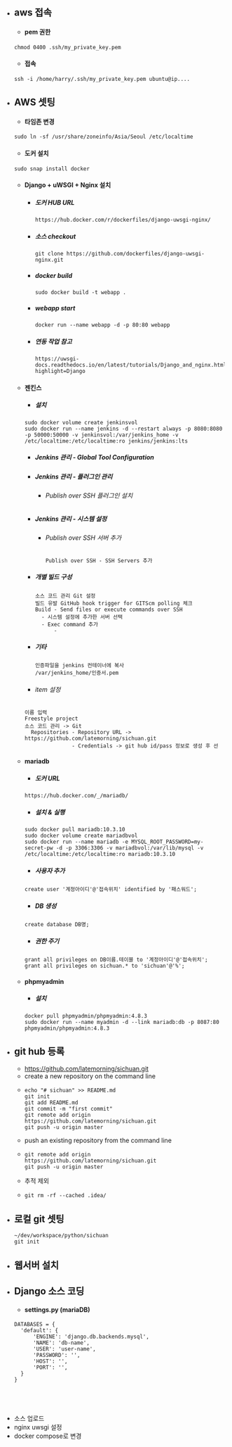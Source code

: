 
- ## aws 접속
    - #### pem 권한
    <pre><code>chmod 0400 .ssh/my_private_key.pem</code></pre>
    - #### 접속
    <pre><code>ssh -i /home/harry/.ssh/my_private_key.pem ubuntu@ip....</code></pre>
        
- ## AWS 셋팅
    - #### 타임존 변경
    <pre><code>sudo ln -sf /usr/share/zoneinfo/Asia/Seoul /etc/localtime</code></pre>
    
    - #### 도커 설치
    <pre><code>sudo snap install docker</code></pre>
    
    - #### Django + uWSGI + Nginx 설치
        - ##### 도커 HUB URL
            <pre><code>https://hub.docker.com/r/dockerfiles/django-uwsgi-nginx/</code></pre>
        - ##### 소스 checkout
            <pre><code>git clone https://github.com/dockerfiles/django-uwsgi-nginx.git</code></pre>
        - ##### docker build
            <pre><code>sudo docker build -t webapp .</code></pre>
        - ##### webapp start
            <pre><code>docker run --name webapp -d -p 80:80 webapp</code></pre>
        - ##### 연동 작업 참고
            <pre><code>https://uwsgi-docs.readthedocs.io/en/latest/tutorials/Django_and_nginx.html?highlight=Django
          </code></pre>
                
    - #### 젠킨스
        - ##### 설치
        <pre><code>sudo docker volume create jenkinsvol
      sudo docker run --name jenkins -d --restart always -p 8080:8080 -p 50000:50000 -v jenkinsvol:/var/jenkins_home -v /etc/localtime:/etc/localtime:ro jenkins/jenkins:lts</code></pre>
    
        - ##### Jenkins 관리 - Global Tool Configuration
        - ##### Jenkins 관리 - 플러그인 관리
            - ###### Publish over SSH 플러그인 설치
        - ##### Jenkins 관리 - 시스템 설정
            - ###### Publish over SSH 서버 추가
                <pre><code>Publish over SSH - SSH Servers 추가</code></pre>
        - ##### 개별 빌드 구성
            <pre><code>소스 코드 관리 Git 설정
          빌드 유발 GitHub hook trigger for GITScm polling 체크
          Build - Send files or execute commands over SSH
            - 시스템 설정에 추가한 서버 선택
            - Exec command 추가
                - </code></pre>
        - ##### 기타
            <pre><code>인증파일을 jenkins 컨테이너에 복사
          /var/jenkins_home/인증서.pem</code></pre>
                              
        - ###### item 설정
        <pre><code>이름 입력
      Freestyle project
      소스 코드 관리 -> Git
        Repositories - Repository URL -> https://github.com/latemorning/sichuan.git
                     - Credentials -> git hub id/pass 정보로 생성 후 선
      </code></pre>
        
    - #### mariadb
        - ##### 도커 URL
        <pre><code>https://hub.docker.com/_/mariadb/</code></pre>
        
        - ##### 설치 & 실행
        <pre><code>sudo docker pull mariadb:10.3.10
      sudo docker volume create mariadbvol
      sudo docker run --name mariadb -e MYSQL_ROOT_PASSWORD=my-secret-pw -d -p 3306:3306 -v mariadbvol:/var/lib/mysql -v /etc/localtime:/etc/localtime:ro mariadb:10.3.10
      </code></pre>
        
        - ##### 사용자 추가
        <pre><code>create user '계정아이디'@'접속위치' identified by '패스워드';</code></pre>
        
        - ##### DB 생성
        <pre><code>create database DB명;</code></pre>
        
        - ##### 권한 주기
        <pre><code>grant all privileges on DB이름.테이블 to '계정아이디'@'접속위치';
      grant all privileges on sichuan.* to 'sichuan'@'%';</code></pre>
        
    - #### phpmyadmin
        - ##### 설치
        <pre><code>docker pull phpmyadmin/phpmyadmin:4.8.3
      sudo docker run --name myadmin -d --link mariadb:db -p 8087:80 phpmyadmin/phpmyadmin:4.8.3</code></pre>


- ## git hub 등록
    - https://github.com/latemorning/sichuan.git
    - create a new repository on the command line
    - <pre><code>echo "# sichuan" >> README.md
      git init
      git add README.md
      git commit -m "first commit"
      git remote add origin https://github.com/latemorning/sichuan.git
      git push -u origin master</code></pre>
    - push an existing repository from the command line
    - <pre><code>git remote add origin https://github.com/latemorning/sichuan.git
      git push -u origin master</code></pre>
    - 추적 제외
    - <pre><code>git rm -rf --cached .idea/</code></pre>


- ## 로컬 git 셋팅
    <pre><code>~/dev/workspace/python/sichuan
  git init</code></pre>
  
  
- ## 웹서버 설치


- ## Django 소스 코딩
    - #### settings.py (mariaDB)
    <pre><code>DATABASES = {
    'default': {
        'ENGINE': 'django.db.backends.mysql',
        'NAME': 'db-name',
        'USER': 'user-name',
        'PASSWORD': '',
        'HOST': '',
        'PORT': '',
    }
  }
</code></pre>


- 소스 업로드
- nginx uwsgi 설정
- docker compose로 변경